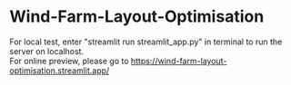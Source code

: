 # Wind-Farm-Layout-Optimisation

For local test, enter "streamlit run streamlit_app.py" in terminal to run the server on localhost.\
For online preview, please go to https://wind-farm-layout-optimisation.streamlit.app/
